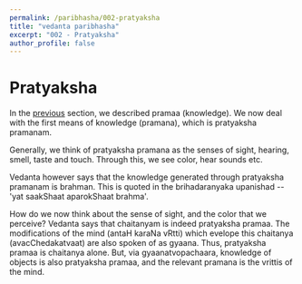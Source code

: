 ```yaml
---
permalink: /paribhasha/002-pratyaksha
title: "vedanta paribhasha"
excerpt: "002 - Pratyaksha"
author_profile: false
---
```


# Pratyaksha

In the [previous](/paribhasha/001-intro) section, we described pramaa (knowledge). 
We now deal with the first means of knowledge (pramana), 
which is pratyaksha pramanam.

Generally, we think of pratyaksha pramana as the senses of sight, 
hearing, smell, taste and touch. Through this, we see color, hear sounds etc.

Vedanta however says that the knowledge generated through pratyaksha pramanam
is brahman. This is quoted in the brihadaranyaka upanishad -- 'yat saakShaat aparokShaat brahma'.

How do we now think about the sense of sight, and the color that we perceive?
Vedanta says that chaitanyam is indeed pratyaksha pramaa. The modifications
of the mind (antaH karaNa vRtti) which evelope this 
chaitanya (avacChedakatvaat) are also spoken of as gyaana. Thus, pratyaksha
pramaa is chaitanya alone. But, via gyaanatvopachaara, knowledge of objects 
is also pratyaksha pramaa, and the relevant pramana is the vrittis of the mind.


